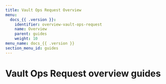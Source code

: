 ```yaml
---
title: Vault Ops Request Overview
menu:
  docs_{{ .version }}:
    identifier: overview-vault-ops-request
    name: Overview
    parent: guides
    weight: 10
menu_name: docs_{{ .version }}
section_menu_id: guides
---
```


# Vault Ops Request overview guides
